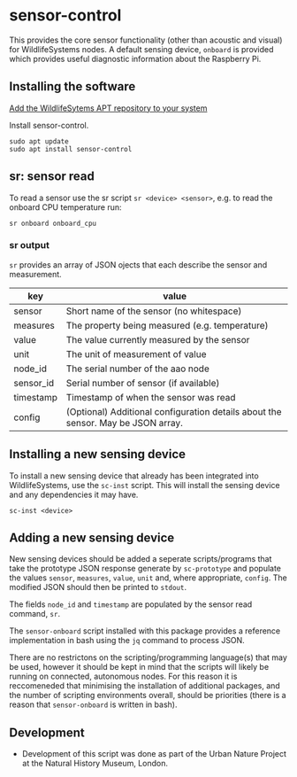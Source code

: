 # sensor-control

This provides the core sensor functionality (other than acoustic and visual) for WildlifeSystems nodes. A default sensing device, `onboard` is provided which provides useful diagnostic information about the Raspberry Pi.

## Installing the software

[Add the WildlifeSytems APT repository to your system](https://wildlife.systems/apt-configuration.html)

Install sensor-control.

```
sudo apt update
sudo apt install sensor-control
```


## sr: sensor read

To read a sensor use the sr script `sr <device> <sensor>`, e.g. to read the onboard CPU temperature run:

```
sr onboard onboard_cpu
```

### sr output

`sr` provides an array of JSON ojects that each describe the sensor and measurement.

key         | value
------------|------
sensor      | Short name of the sensor (no whitespace)
measures    | The property being measured (e.g. temperature)
value       | The value currently measured by the sensor
unit        | The unit of measurement of value
node_id     | The serial number of the aao node
sensor_id   | Serial number of sensor (if available)
timestamp   | Timestamp of when the sensor was read
config      | (Optional) Additional configuration details about the sensor. May be JSON array.

## Installing a new sensing device

To install a new sensing device that already has been integrated into WildlifeSystems, use the `sc-inst` script. This will install the sensing device and any dependencies it may have.

```
sc-inst <device>
```

## Adding a new sensing device

New sensing devices should be added a seperate scripts/programs that take the prototype JSON response generate by `sc-prototype` and populate the values `sensor`, `measures`, `value`, `unit` and, where appropriate, `config`. The modified JSON should then be printed to `stdout`.

The fields `node_id` and `timestamp` are populated by the sensor read command, `sr`.

The `sensor-onboard` script installed with this package provides a reference implementation in bash using the `jq` command to process JSON.

There are no restrictons on the scripting/programming language(s) that may be used, however it should be kept in mind that the scripts will likely be running on connected, autonomous nodes. For this reason it is reccomeneded that minimising the installation of additional packages, and the number of scripting environments overall, should be priorities (there is a reason that `sensor-onboard` is written in bash).

## Development

- Development of this script was done as part of the Urban Nature Project at the Natural History Museum, London.
